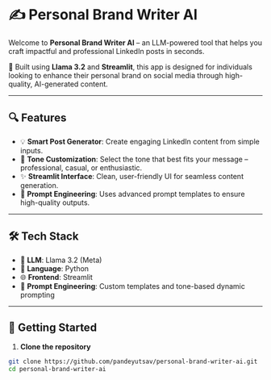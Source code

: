 # ✍️ Personal Brand Writer AI

Welcome to **Personal Brand Writer AI** – an LLM-powered tool that helps you craft impactful and professional LinkedIn posts in seconds.

🚀 Built using **Llama 3.2** and **Streamlit**, this app is designed for individuals looking to enhance their personal brand on social media through high-quality, AI-generated content.

---

## 🔍 Features

- 💡 **Smart Post Generator**: Create engaging LinkedIn content from simple inputs.
- 🎯 **Tone Customization**: Select the tone that best fits your message – professional, casual, or enthusiastic.
- ✨ **Streamlit Interface**: Clean, user-friendly UI for seamless content generation.
- 🧠 **Prompt Engineering**: Uses advanced prompt templates to ensure high-quality outputs.

---

## 🛠️ Tech Stack

- 🧠 **LLM**: Llama 3.2 (Meta)
- 🐍 **Language**: Python
- 🌐 **Frontend**: Streamlit
- 🔁 **Prompt Engineering**: Custom templates and tone-based dynamic prompting

---

## 🚀 Getting Started

1. **Clone the repository**  
```bash
git clone https://github.com/pandeyutsav/personal-brand-writer-ai.git
cd personal-brand-writer-ai
